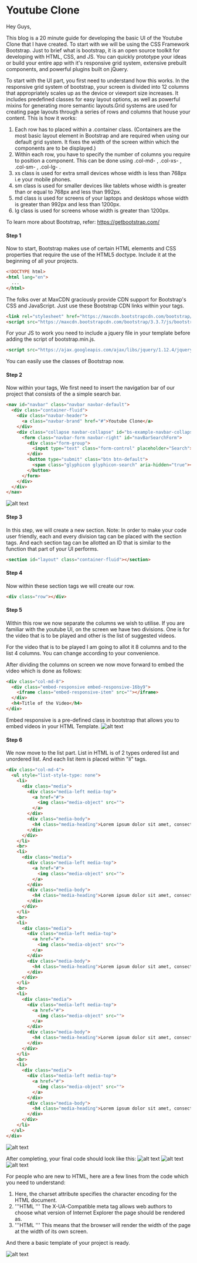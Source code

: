 # Youtube Clone

Hey Guys,

This blog is a 20 minute guide for developing the basic UI of the Youtube Clone that I have created.
To start with we will be using the CSS Framework Bootstrap. Just to brief what is bootstrap, it is an open source toolkit for developing with HTML, CSS, and JS. You can quickly prototype your ideas or build your entire app with it's responsive grid system, extensive prebuilt components, and powerful plugins built on jQuery.

To start with the UI part, you first need to understand how this works. In the responsive grid system of bootstrap, your screen is divided into 12 columns that appropriately scales up as the device or viewport size increases. It includes predefined classes for easy layout options, as well as powerful mixins for generating more semantic layouts.Grid systems are used for creating page layouts through a series of rows and columns that house your content.
This is how it works:

1. Each row has to placed within a .container class. (Containers are the most basic layout element in Bootstrap and are required when using our default grid system. It fixes the width of the screen within which the components are to be displayed.)
2. Within each row, you have to specify the number of columns you require to position a component. This can be done using .col-md- , .col-xs- , .col-sm- , .col-lg- .
3. xs class is used for extra small devices whose width is less than 768px i.e your mobile phones.
4. sm class is used for smaller devices like tablets whose width is greater than or equal to 768px and less than 992px.
5. md class is used for screens of your laptops and desktops whose width is greater than 992px and less than 1200px.
6. lg class is used for screens whose width is greater than 1200px.

To learn more about Bootstrap, refer: https://getbootstrap.com/

#### Step 1
Now to start,
Bootstrap makes use of certain HTML elements and CSS properties that require the use of the HTML5 doctype. Include it at the beginning of all your projects.
```HTML
<!DOCTYPE html>
<html lang="en">
  ...
</html>
```

The folks over at MaxCDN graciously provide CDN support for Bootstrap's CSS and JavaScript. Just use these Bootstrap CDN links within your <head></head> tags.
```HTML
<link rel="stylesheet" href="https://maxcdn.bootstrapcdn.com/bootstrap/3.3.7/css/bootstrap.min.css">
<script src="https://maxcdn.bootstrapcdn.com/bootstrap/3.3.7/js/bootstrap.min.js"></script>
```
For your JS to work you need to include a jquery file in your template before adding the script of bootstrap.min.js.
```HTML
<script src="https://ajax.googleapis.com/ajax/libs/jquery/1.12.4/jquery.min.js"></script>
```
You can easily use the classes of Bootstrap now.

#### Step 2
Now within your <body></body> tags,
We first need to insert the navigation bar of our project that consists of the a simple search bar.
```HTML
<nav id="navbar" class="navbar navbar-default">
  <div class="container-fluid">
    <div class="navbar-header">
      <a class="navbar-brand" href="#">Youtube Clone</a>
    </div>
    <div class="collapse navbar-collapse" id="bs-example-navbar-collapse-1">
      <form class="navbar-form navbar-right" id="navBarSearchForm">
        <div class="form-group">
          <input type="text" class="form-control" placeholder="Search">
        </div>
        <button type="submit" class="btn btn-default">
          <span class="glyphicon glyphicon-search" aria-hidden="true"></span>
        </button>
      </form>
    </div>
  </div>
</nav>
```
![alt text](nav.png)

#### Step 3
In this step, we will create a new section.
Note: In order to make your code user friendly, each and every division tag can be placed with the section tags. And each section tag can be allotted an ID that is similar to the function that part of your UI performs.
```HTML
<section id="layout" class="container-fluid"></section>
```

#### Step 4
Now within these section tags we will create our row.
```HTML
<div class="row"></div>
```

#### Step 5
Within this row we now separate the columns we wish to utilise.
If you are familiar with the youtube UI, on the screen we have two divisions. One is for the video that is to be played and other is the list of suggested videos.

For the video that is to be played I am going to allot it 8 columns and to the list 4 columns. You can change according to your convenience.

After dividing the columns on screen we now move forward to embed the video which is done as follows:
```HTML
<div class="col-md-8">
  <div class="embed-responsive embed-responsive-16by9">
    <iframe class="embed-responsive-item" src=""></iframe>
  </div>
  <h4>Title of the Video</h4>
</div>
```
Embed responsive is a pre-defined class in bootstrap that allows you to embed videos in your HTML Template.
![alt text](video.png)

#### Step 6
We now move to the list part. List in HTML is of 2 types ordered list and unordered list.
And each list item is placed within "li" tags.
```HTML
<div class="col-md-4">
  <ul style="list-style-type: none">
    <li>
      <div class="media">
        <div class="media-left media-top">
          <a href="#">
            <img class="media-object" src="">
          </a>
        </div>
        <div class="media-body">
          <h4 class="media-heading">Lorem ipsum dolor sit amet, consectetur adipisicing elit</h4>
        </div>
      </div>
    </li>
    <br>
    <li>
      <div class="media">
        <div class="media-left media-top">
          <a href="#">
            <img class="media-object" src="">
          </a>
        </div>
        <div class="media-body">
          <h4 class="media-heading">Lorem ipsum dolor sit amet, consectetur adipisicing elit</h4>
        </div>
      </div>
    </li>
    <br>
    <li>
      <div class="media">
        <div class="media-left media-top">
          <a href="#">
            <img class="media-object" src="">
          </a>
        </div>
        <div class="media-body">
          <h4 class="media-heading">Lorem ipsum dolor sit amet, consectetur adipisicing elit</h4>
        </div>
      </div>
    </li>
    <br>
    <li>
      <div class="media">
        <div class="media-left media-top">
          <a href="#">
            <img class="media-object" src="">
          </a>
        </div>
        <div class="media-body">
          <h4 class="media-heading">Lorem ipsum dolor sit amet, consectetur adipisicing elit</h4>
        </div>
      </div>
    </li>
    <br>
    <li>
      <div class="media">
        <div class="media-left media-top">
          <a href="#">
            <img class="media-object" src="">
          </a>
        </div>
        <div class="media-body">
          <h4 class="media-heading">Lorem ipsum dolor sit amet, consectetur adipisicing elit</h4>
        </div>
      </div>
    </li>
  </ul>
</div>
```
![alt text](list.png)

After completing, your final code should look like this:
![alt text](code1.png)
![alt text](code2.png)
![alt text](code3.png)

For people who are new to HTML, here are a few lines from the code which you need to understand:

1. <meta charset="utf-8">
    Here, the charset attribute specifies the character encoding for the HTML document.
2. '''HTML <meta http-equiv="X-UA-Compatible" content="IE=edge">  '''
    The X-UA-Compatible meta tag allows web authors to choose what version of Internet Explorer the page should be rendered as.
3. '''HTML <meta name="viewport" content="width=device-width, initial-scale=1">  '''
    This means that the browser will render the width of the page at the width of its own screen.

And there a basic template of your project is ready.

![alt text](final.png "Final UI")
